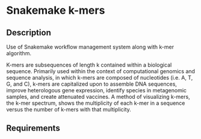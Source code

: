 # Snakemake k-mers
## Description
Use of Snakemake workflow management system along with k-mer algorithm.

K-mers are subsequences of length k contained within a biological sequence. Primarily used within the context of computational genomics and sequence analysis, in which k-mers are composed of nucleotides (i.e. A, T, G, and C), k-mers are capitalized upon to assemble DNA sequences, improve heterologous gene expression, identify species in metagenomic samples, and create attenuated vaccines. A method of visualizing k-mers, the k-mer spectrum, shows the multiplicity of each k-mer in a sequence versus the number of k-mers with that multiplicity.

## Requirements
